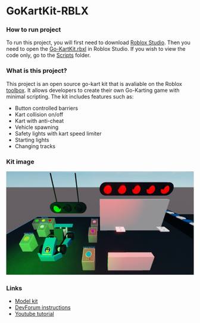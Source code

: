 # GoKartKit-RBLX

### How to run project
To run this project, you will first need to download [Roblox Studio](https://www.roblox.com/create). Then you need to open the [Go-KartKit.rbxl](Go-KartKit.rbxl) in Roblox Studio. If you wish to view the code only, go to the [Scripts](Scripts) folder.

### What is this project?
This project is an open source go-kart kit that is avaliable on the Roblox [toolbox](https://www.roblox.com/library/3719396356/Yar890-Studio-Racing-Kit-ALPHA). It allows developers to create their own Go-Karting game with minimal scripting. The kit includes features such as:
* Button controlled barriers
* Kart collision on/off
* Kart with anti-cheat
* Vehicle spawning
* Safety lights with kart speed limiter
* Starting lights
* Changing tracks

### Kit image
![Kit Image](Images/KitImage.png)

### Links
* [Model kit](https://www.roblox.com/library/3719396356/Yar890-Studio-Racing-Kit-ALPHA) <br/>
* [DevForum instructions](https://devforum.roblox.com/t/yar890-studio-racing-kit-instructions/741217) <br/>
* [Youtube tutorial](https://www.youtube.com/watch?v=HJhDu9wpGzY) <br/>
